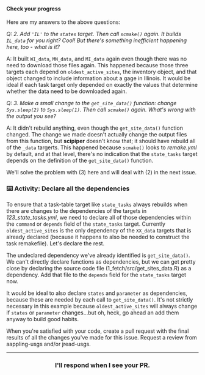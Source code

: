 #### Check your progress

Here are my answers to the above questions:

_Q: 2. Add `'IL'` to the `states` target. Then call `scmake()` again. It builds `IL_data` for you right? Cool! But there's something inefficient happening here, too - what is it?_

A: It built `WI_data`, `MN_data`, and `MI_data` again even though there was no need to download those files again. This happened because those three targets each depend on `oldest_active_sites`, the inventory object, and that object changed to include information about a gage in Illinois. It would be ideal if each task target only depended on exactly the values that determine whether the data need to be downloaded again.

_Q: 3. Make a small change to the `get_site_data()` function: change `Sys.sleep(2)` to `Sys.sleep(1)`. Then call `scmake()` again. What's wrong with the output you see?_

A: It didn't rebuild anything, even though the `get_site_data()` function changed. The change we made doesn't actually change the output files from this function, but **scipiper** doesn't know that; it should have rebuild all of the `_data` targerts. This happened because `scmake()` looks to *remake.yml* by default, and at that level, there's no indication that the `state_tasks` target depends on the definition of the `get_site_data()` function.

We'll solve the problem with (3) here and will deal with (2) in the next issue.

### :keyboard: Activity: Declare all the dependencies

To ensure that a task-table target like `state_tasks` always rebuilds when there are changes to the dependencies of the targets in *123_state_tasks.yml*, we need to declare all of those dependencies within the `command` or `depends` field of the `state_tasks` target. Currently `oldest_active_sites` is the only dependency of the `XX_data` targets that is already declared (because it happens to also be needed to construct the task remakefile). Let's declare the rest.

The undeclared dependency we've already identified is `get_site_data()`. We can't directly declare functions as dependencies, but we can get pretty close by declaring the source code file (1_fetch/src/get_sites_data.R) as a dependency. Add that file to the `depends` field for the `state_tasks` target now.

It would be ideal to also declare `states` and `parameter` as dependencies, because these are needed by each call to `get_site_data()`. It's not strictly necessary in this example because `oldest_active_sites` will always change if `states` or `parameter` changes...but oh, heck, go ahead an add them anyway to build good habits.

When you're satisfied with your code, create a pull request with the final results of all the changes you've made for this issue. Request a review from aappling-usgs and/or jread-usgs.

<hr><h3 align="center">I'll respond when I see your PR.</h3>
